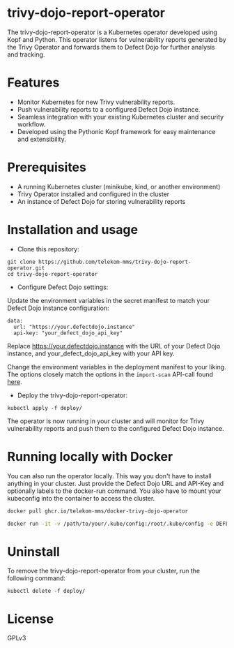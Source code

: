 # trivy-dojo-report-operator

The trivy-dojo-report-operator is a Kubernetes operator developed using Kopf and Python. This operator listens for vulnerability reports generated by the Trivy Operator and forwards them to Defect Dojo for further analysis and tracking.

# Features

* Monitor Kubernetes for new Trivy vulnerability reports.
* Push vulnerability reports to a configured Defect Dojo instance.
* Seamless integration with your existing Kubernetes cluster and security workflow.
* Developed using the Pythonic Kopf framework for easy maintenance and extensibility.

# Prerequisites

* A running Kubernetes cluster (minikube, kind, or another environment)
* Trivy Operator installed and configured in the cluster
* An instance of Defect Dojo for storing vulnerability reports

# Installation and usage

* Clone this repository:

```
git clone https://github.com/telekom-mms/trivy-dojo-report-operator.git
cd trivy-dojo-report-operator
```

* Configure Defect Dojo settings:

Update the environment variables in the secret manifest to match your Defect Dojo instance configuration:

```
data:
  url: "https://your.defectdojo.instance"
  api-key: "your_defect_dojo_api_key"
```

Replace https://your.defectdojo.instance with the URL of your Defect Dojo instance, and your_defect_dojo_api_key with your API key.


Change the environment variables in the deployment manifest to your liking. The options closely match the options
in the `import-scan` API-call found [here](https://demo.defectdojo.org/api/v2/oa3/swagger-ui/).

* Deploy the trivy-dojo-report-operator:

```
kubectl apply -f deploy/
```

The operator is now running in your cluster and will monitor for Trivy vulnerability reports and push them to the configured Defect Dojo instance.

# Running locally with Docker

You can also run the operator locally. This way you don't have to install anything in your cluster. Just provide the Defect Dojo URL and API-Key and optionally labels to the docker-run command. You also have to mount your kubeconfig into the container to access the cluster.

```bash
docker pull ghcr.io/telekom-mms/docker-trivy-dojo-operator

docker run -it -v /path/to/your/.kube/config:/root/.kube/config -e DEFECT_DOJO_API_KEY=$DEFECT_DOJO_API_KEY -e DEFECT_DOJO_URL=$DEFECT_DOJO_URL -e LABEL="trivy-operator.resource.name" -e LABEL_VALUE="master-live-server" ghcr.io/telekom-mms/docker-trivy-dojo-operator
```


# Uninstall

To remove the trivy-dojo-report-operator from your cluster, run the following command:

```
kubectl delete -f deploy/
```

# License

GPLv3
